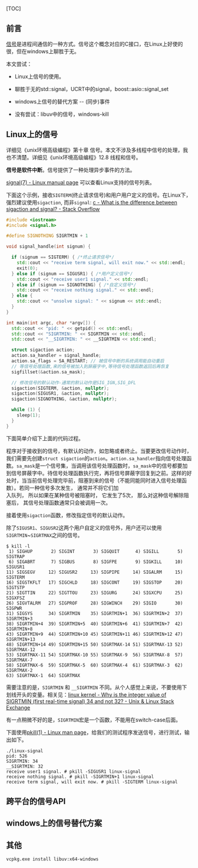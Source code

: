 [TOC]

## 前言

[信号](https://zh.wikipedia.org/zh-hans/Unix%E4%BF%A1%E5%8F%B7)是进程间通信的一种方式。信号这个概念对应的C接口，在Linux上好使的很，但在windows上聊胜于无。

本文尝试：

* Linux上信号的使用。

* 聊胜于无的std::signal，UCRT中的signal，boost::asio::signal_set

* windows上信号的替代方案 -- (同步)事件

* 没有尝试：libuv中的信号，windows-kill
  
  

## Linux上的信号

详细见《unix环境高级编程》第十章 信号。本文不涉及多线程中信号的处理，我也不清楚。详细见《unix环境高级编程》12.8 线程和信号。

**信号是软件中断**。信号提供了一种处理异步事件的方法。

[signal(7) - Linux manual page](https://man7.org/linux/man-pages/man7/signal.7.html) 可以查看Linux支持的信号列表。

下面这个示例，接收`SIGTERM`(终止请求信号)和用户用户定义的信号。在Linux下，强烈建议使用`sigaction`, 而非`signal`:  [c - What is the difference between sigaction and signal? - Stack Overflow](https://stackoverflow.com/questions/231912/what-is-the-difference-between-sigaction-and-signal)

```cpp
#include <iostream>
#include <signal.h>

#define SIGNOTHING SIGRTMIN + 1

void signal_handle(int signum) {

  if (signum == SIGTERM) { /*终止请求信号*/
    std::cout << "receive term signal, will exit now." << std::endl;
    exit(0);
  } else if (signum == SIGUSR1) { /*用户定义信号*/
    std::cout << "receive user1 signal." << std::endl;
  } else if (signum == SIGNOTHING) { /*自定义信号*/
    std::cout << "receive nothing signal." << std::endl;
  } else {
    std::cout << "unsolve signal: " << signum << std::endl;
  }
}

int main(int argc, char *argv[]) {
  std::cout << "pid: " << getpid() << std::endl;
  std::cout << "SIGRTMIN: " << SIGRTMIN << std::endl;
  std::cout << "__SIGRTMIN: " << __SIGRTMIN << std::endl;

  struct sigaction action;
  action.sa_handler = signal_handle;
  action.sa_flags = SA_RESTART; // 被信号中断的系统调用能自动重启
  // 等信号处理函数,来的信号被加入到屏蔽字中,等待信号处理函数返回后再恢复
  sigfillset(&action.sa_mask);

  // 修改信号的默认动作-通常的默认动作是SIG_IGN,SIG_DFL
  sigaction(SIGTERM, &action, nullptr);
  sigaction(SIGUSR1, &action, nullptr);
  sigaction(SIGNOTHING, &action, nullptr);

  while (1) {
    sleep(1);
  }
}
```

下面简单介绍下上面的代码过程。

程序对于接收到的信号，有默认的动作，如忽略或者终止。当要更改信号动作时，我们需要先创建`struct sigaction`的`action`。`action.sa_handler`指向信号处理函数。`sa_mask`是一个信号集，当调用该信号处理函数时，`sa_mask`中的信号都要加到信号屏蔽字中。待信号处理函数执行完，再将信号屏蔽字回复到之前。这样的好处时，当当前信号处理完毕前，阻塞到来的信号（不能同能同时进入信号处理函数）。若同一种信号多次发生， 通常并不将它们加  
入队列， 所以如果在某种信号被阻塞时， 它发生了5次， 那么对这种信号解除阻塞后， 其信号处理函数通常只会被调用一次。

接着使用`sigaction`函数，修改指定信号的默认动作。

除了`SIGUSR1`、`SIGUSR2`这两个用户自定义的信号外，用户还可以使用`SIGRTMIN`\~`SIGRTMAX`之间的信号。

```shell
$ kill -l
 1) SIGHUP       2) SIGINT       3) SIGQUIT      4) SIGILL       5) SIGTRAP
 6) SIGABRT      7) SIGBUS       8) SIGFPE       9) SIGKILL     10) SIGUSR1
11) SIGSEGV     12) SIGUSR2     13) SIGPIPE     14) SIGALRM     15) SIGTERM
16) SIGSTKFLT   17) SIGCHLD     18) SIGCONT     19) SIGSTOP     20) SIGTSTP
21) SIGTTIN     22) SIGTTOU     23) SIGURG      24) SIGXCPU     25) SIGXFSZ
26) SIGVTALRM   27) SIGPROF     28) SIGWINCH    29) SIGIO       30) SIGPWR
31) SIGSYS      34) SIGRTMIN    35) SIGRTMIN+1  36) SIGRTMIN+2  37) SIGRTMIN+3
38) SIGRTMIN+4  39) SIGRTMIN+5  40) SIGRTMIN+6  41) SIGRTMIN+7  42) SIGRTMIN+8
43) SIGRTMIN+9  44) SIGRTMIN+10 45) SIGRTMIN+11 46) SIGRTMIN+12 47) SIGRTMIN+13
48) SIGRTMIN+14 49) SIGRTMIN+15 50) SIGRTMAX-14 51) SIGRTMAX-13 52) SIGRTMAX-12
53) SIGRTMAX-11 54) SIGRTMAX-10 55) SIGRTMAX-9  56) SIGRTMAX-8  57) SIGRTMAX-7
58) SIGRTMAX-6  59) SIGRTMAX-5  60) SIGRTMAX-4  61) SIGRTMAX-3  62) SIGRTMAX-2
63) SIGRTMAX-1  64) SIGRTMAX
```

需要注意的是，`SIGRTMIN` 和 `__SIGRTMIN` 不同。从个人感觉上来说，不要使用下划线开头的变量。相关见：[linux kernel - Why is the integer value of SIGRTMIN (first real-time signal) 34 and not 32? - Unix &amp; Linux Stack Exchange](https://unix.stackexchange.com/questions/573075/why-is-the-integer-value-of-sigrtmin-first-real-time-signal-34-and-not-32)

有一点稍微不好的是，`SIGRTMIN`宏是一个函数，不能用在switch-case后面。

下面使用[pkill(1) - Linux man page](https://linux.die.net/man/1/pkill)，给我们的测试程序发送信号，进行测试，输出如下。

```shell
./linux-signal 
pid: 526
SIGRTMIN: 34
__SIGRTMIN: 32
receive user1 signal. # pkill -SIGUSR1 linux-signal
receive nothing signal. # pkill -SIGRTMIN+1 linux-signal
receive term signal, will exit now. # pkill -SIGTERM linux-signal
```



## 跨平台的信号API

## windows上的信号替代方案

## 其他

```shell
vcpkg.exe install libuv:x64-windows
```
